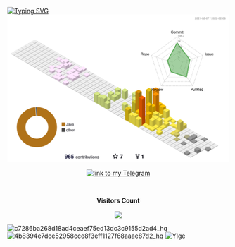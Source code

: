 [![Typing SVG](https://readme-typing-svg.herokuapp.com?color=%232ADF55&duration=3000&center=true&vCenter=true&multiline=true&width=409&height=49&lines=Welcome+🐙+I'm+glad+to+see+you+😜💖)](https://www.youtube.com/watch?v=dQw4w9WgXcQ)
![](./profile-3d-contrib/profile-season-animate.svg)
<a href="https://t.me/tarasanichin">
    <p align="center"><img alt="link to my Telegram" src="https://img.shields.io/static/v1?label&message=@tarasanichin&color=26A5E4&style=flat&logo=telegram&logoColor=whitesmoke" />
  </p>
</a>
<br><p align="center"><b>Visitors Count</b></p>  
<p align="center"><img align="center" src="https://profile-counter.glitch.me/{AnichinTaras}/count.svg" /></p> 

![c7286ba268d18ad4ceaef75ed13dc3c9155d2ad4_hq](https://user-images.githubusercontent.com/50777377/153002326-979882ef-08af-4c53-8bcc-d1a4df65c034.gif)
![4b8394e7dce52958cce8f3eff1127f68aaae87d2_hq](https://user-images.githubusercontent.com/50777377/153002430-0f17df5d-9879-4bc6-878c-7a206c6d925d.gif)
![YIge](https://user-images.githubusercontent.com/50777377/153003322-fd7df670-e4ce-4821-be29-94ac048dbf71.gif)
